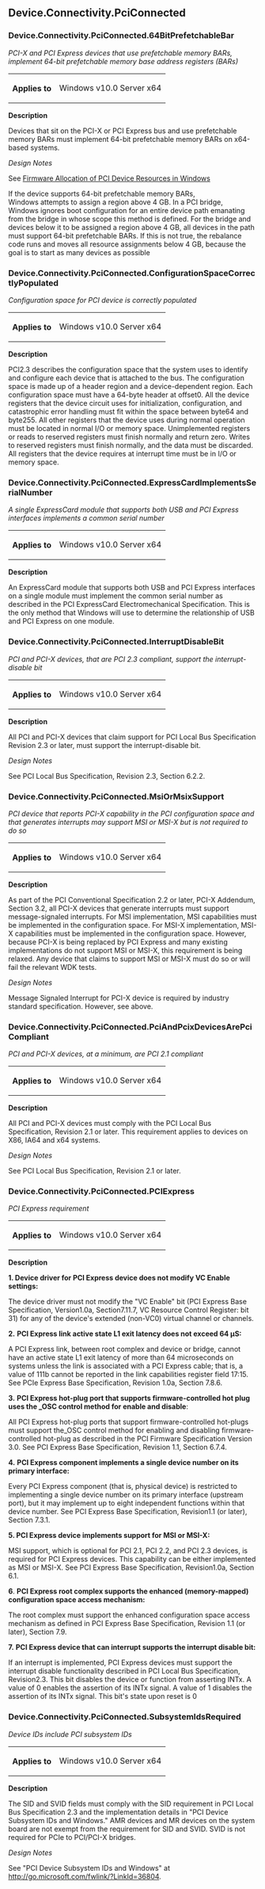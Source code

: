 <!--
# Device.Connectivity.PciConnected

 - [Device.Connectivity.PciConnected](#Device.Connectivity.PciConnected)
-->

<a name="Device.Connectivity.PciConnected"></a>
## Device.Connectivity.PciConnected

### Device.Connectivity.PciConnected.64BitPrefetchableBar


*PCI-X and PCI Express devices that use prefetchable memory BARs, implement 64-bit prefetchable memory base address registers (BARs)*

<table>
<tr>
<th>Applies to</th>
<td>
<p>Windows v10.0 Server x64</p>
</td></tr></table>

**Description**

Devices that sit on the PCI-X or PCI Express bus and use prefetchable memory BARs must implement 64-bit prefetchable memory BARs on x64-based systems.

*Design Notes*

See [Firmware Allocation of PCI Device Resources in Windows](http://www.microsoft.com/whdc/system/bus/pci/PCI-rsc.mspx)

If the device supports 64-bit prefetchable memory BARs, Windows attempts to assign a region above 4 GB. In a PCI bridge, Windows ignores boot configuration for an entire device path emanating from the bridge in whose scope this method is defined. For the bridge and devices below it to be assigned a region above 4 GB, all devices in the path must support 64-bit prefetchable BARs. If this is not true, the rebalance code runs and moves all resource assignments below 4 GB, because the goal is to start as many devices as possible

### Device.Connectivity.PciConnected.ConfigurationSpaceCorrectlyPopulated

*Configuration space for PCI device is correctly populated*

<table>
<tr>
<th>Applies to</th>
<td>
<p>Windows v10.0 Server x64</p>
</td></tr></table>

**Description**

PCI2.3 describes the configuration space that the system uses to identify and configure each device that is attached to the bus. The configuration space is made up of a header region and a device-dependent region. Each configuration space must have a 64-byte header at offset0. All the device registers that the device circuit uses for initialization, configuration, and catastrophic error handling must fit within the space between byte64 and byte255.
All other registers that the device uses during normal operation must be located in normal I/O or memory space. Unimplemented registers or reads to reserved registers must finish normally and return zero. Writes to reserved registers must finish normally, and the data must be discarded.
All registers that the device requires at interrupt time must be in I/O or memory space.

### Device.Connectivity.PciConnected.ExpressCardImplementsSerialNumber

*A single ExpressCard module that supports both USB and PCI Express interfaces implements a common serial number*

<table>
<tr>
<th>Applies to</th>
<td>
<p>Windows v10.0 Server x64</p>
</td></tr></table>

**Description**

An ExpressCard module that supports both USB and PCI Express interfaces on a single module must implement the common serial number as described in the PCI ExpressCard Electromechanical Specification.
This is the only method that Windows will use to determine the relationship of USB and PCI Express on one module.
 

### Device.Connectivity.PciConnected.InterruptDisableBit

*PCI and PCI-X devices, that are PCI 2.3 compliant, support the interrupt-disable bit*

<table>
<tr>
<th>Applies to</th>
<td>
<p>Windows v10.0 Server x64</p>
</td></tr></table>

**Description**

All PCI and PCI-X devices that claim support for PCI Local Bus Specification Revision 2.3 or later, must support the interrupt-disable bit.

*Design Notes*

See PCI Local Bus Specification, Revision 2.3, Section 6.2.2.

### Device.Connectivity.PciConnected.MsiOrMsixSupport

*PCI device that reports PCI-X capability in the PCI configuration space and that generates interrupts may support MSI or MSI-X but is not required to do so*

<table>
<tr>
<th>Applies to</th>
<td>
<p>Windows v10.0 Server x64</p>
</td></tr></table>

**Description**

As part of the PCI Conventional Specification 2.2 or later, PCI-X Addendum, Section 3.2, all PCI-X devices that generate interrupts must support message-signaled interrupts.
For MSI implementation, MSI capabilities must be implemented in the configuration space.
For MSI-X implementation, MSI-X capabilities must be implemented in the configuration space.
However, because PCI-X is being replaced by PCI Express and many existing implementations do not support MSI or MSI-X, this requirement is being relaxed. Any device that claims to support MSI or MSI-X must do so or will fail the relevant WDK tests.

*Design Notes*

Message Signaled Interrupt for PCI-X device is required by industry standard specification. However, see above.

### Device.Connectivity.PciConnected.PciAndPcixDevicesArePciCompliant

*PCI and PCI-X devices, at a minimum, are PCI 2.1 compliant*

<table>
<tr>
<th>Applies to</th>
<td>
<p>Windows v10.0 Server x64</p>
</td></tr></table>

**Description**

All PCI and PCI-X devices must comply with the PCI Local Bus Specification, Revision 2.1 or later. This requirement applies to devices on X86, IA64 and x64 systems.

*Design Notes*

See PCI Local Bus Specification, Revision 2.1 or later.

### Device.Connectivity.PciConnected.PCIExpress

*PCI Express requirement*

<table>
<tr>
<th>Applies to</th>
<td>
<p>Windows v10.0 Server x64</p>
</td></tr></table>

**Description**

**1. Device driver for PCI Express device does not modify VC Enable settings:**

The device driver must not modify the "VC Enable" bit (PCI Express Base Specification, Version1.0a, Section7.11.7, VC Resource Control Register: bit 31) for any of the device's extended (non-VC0) virtual channel or channels.

**2.** **PCI Express link active state L1 exit latency does not exceed 64 µS:**

A PCI Express link, between root complex and device or bridge, cannot have an active state L1 exit latency of more than 64 microseconds on systems unless the link is associated with a PCI Express cable; that is, a value of 111b cannot be reported in the link capabilities register field 17:15. See PCIe Express Base Specification, Revision 1.0a, Section 7.8.6.

**3.** **PCI Express hot-plug port that supports firmware-controlled hot plug uses the \_OSC control method for enable and disable**:

All PCI Express hot-plug ports that support firmware-controlled hot-plugs must support the\_OSC control method for enabling and disabling firmware-controlled hot-plug as described in the PCI Firmware Specification Version 3.0. See PCI Express Base Specification, Revision 1.1, Section 6.7.4.

**4.** **PCI Express component implements a single device number on its primary interface:**

Every PCI Express component (that is, physical device) is restricted to implementing a single device number on its primary interface (upstream port), but it may implement up to eight independent functions within that device number. See PCI Express Base Specification, Revision1.1 (or later), Section 7.3.1.

**5. PCI Express device implements support for MSI or MSI-X:**

MSI support, which is optional for PCI 2.1, PCI 2.2, and PCI 2.3 devices, is required for PCI Express devices. This capability can be either implemented as MSI or MSI-X. See PCI Express Base Specification, Revision1.0a, Section 6.1.

**6**. **PCI Express root complex supports the enhanced (memory-mapped) configuration space access mechanism:**

The root complex must support the enhanced configuration space access mechanism as defined in PCI Express Base Specification, Revision 1.1 (or later), Section 7.9.

**7.** **PCI Express device that can interrupt supports the interrupt disable bit:**

If an interrupt is implemented, PCI Express devices must support the interrupt disable functionality described in PCI Local Bus Specification, Revision2.3. This bit disables the device or function from asserting INTx. A value of 0 enables the assertion of its INTx signal. A value of 1 disables the assertion of its INTx signal. This bit's state upon reset is 0

### Device.Connectivity.PciConnected.SubsystemIdsRequired

*Device IDs include PCI subsystem IDs*

<table>
<tr>
<th>Applies to</th>
<td>
<p>Windows v10.0 Server x64</p>
</td></tr></table>

**Description**

The SID and SVID fields must comply with the SID requirement in PCI Local Bus Specification 2.3 and the implementation details in "PCI Device Subsystem IDs and Windows."
AMR devices and MR devices on the system board are not exempt from the requirement for SID and SVID.
SVID is not required for PCIe to PCI/PCI-X bridges.

*Design Notes*

See "PCI Device Subsystem IDs and Windows" at <http://go.microsoft.com/fwlink/?LinkId=36804>.
